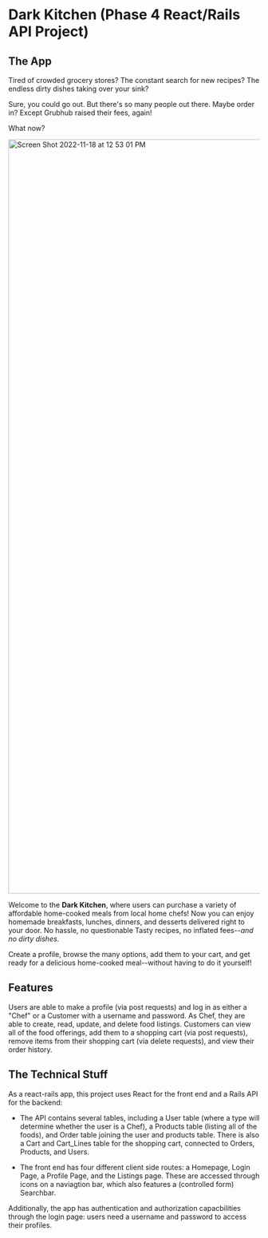 # Dark Kitchen (Phase 4 React/Rails API Project)

## The App

Tired of crowded grocery stores? The constant search for new recipes? The endless dirty dishes taking over your sink? 

Sure, you could go out. But there's so many people out there. Maybe order in? Except Grubhub raised their fees, again! 

What now? 

<img width="1512" alt="Screen Shot 2022-11-18 at 12 53 01 PM" src="https://user-images.githubusercontent.com/81066555/202770395-39f359e7-8cfb-4149-b598-3db6a0424db1.png">

Welcome to the **Dark Kitchen**, where users can purchase a variety of affordable home-cooked meals from local home chefs! Now you can enjoy homemade breakfasts, lunches, dinners, and desserts delivered right to your door. No hassle, no questionable Tasty recipes, no inflated fees--_and no dirty dishes_. 

Create a profile, browse the many options, add them to your cart, and get ready for a delicious home-cooked meal--without having to do it yourself! 

## Features

Users are able to make a profile (via post requests) and log in as either a "Chef" or a Customer with a username and password. As Chef, they are able to create, read, update, and delete food listings. Customers can view all of the food offerings, add them to a shopping cart (via post requests), remove items from their shopping cart (via delete requests), and view their order history. 

## The Technical Stuff

As a react-rails app, this project uses React for the front end and a Rails API for the backend:

- The API contains several tables, including a User table (where a type will determine whether the user is a Chef), a Products table (listing all of the foods), and Order table joining the user and products table. There is also a Cart and Cart_Lines table for the shopping cart, connected to Orders, Products, and Users. 

- The front end has four different client side routes: a Homepage, Login Page, a Profile Page, and the Listings page. These are accessed through icons on a naviagtion bar, which also features a (controlled form) Searchbar. 

Additionally, the app has authentication and authorization capacbilities through the login page: users need a username and password to access their profiles. 
